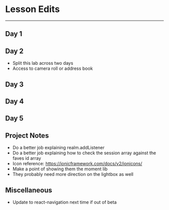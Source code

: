 # Lesson Edits
----

## Day 1



## Day 2

- Split this lab across two days
- Access to camera roll or address book

## Day 3



## Day 4



## Day 5



## Project Notes

- Do a better job explaining realm.addListener
- Do a better job explaining how to check the session array against the faves id array
- Icon reference: https://ionicframework.com/docs/v2/ionicons/
- Make a point of showing them the moment lib
- They probably need more direction on the lightbox as well

## Miscellaneous

- Update to react-navigation next time if out of beta
